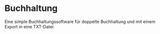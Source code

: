 # Buchhaltung
Eine simple Buchhaltungssoftware für doppelte Buchhaltung und mit einem Export in eine TXT-Datei.
